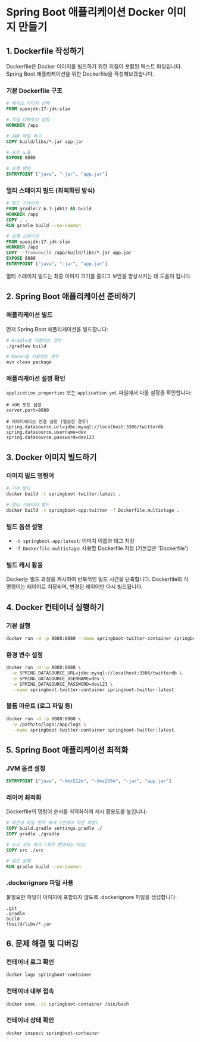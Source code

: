 # Spring Boot 애플리케이션 Docker 이미지 만들기



## 1. Dockerfile 작성하기

Dockerfile은 Docker 이미지를 빌드하기 위한 지침이 포함된 텍스트 파일입니다. Spring Boot 애플리케이션을 위한 Dockerfile을 작성해보겠습니다.



### 기본 Dockerfile 구조

```dockerfile
# 베이스 이미지 선택
FROM openjdk:17-jdk-slim

# 작업 디렉토리 설정
WORKDIR /app

# JAR 파일 복사
COPY build/libs/*.jar app.jar

# 포트 노출
EXPOSE 8080

# 실행 명령
ENTRYPOINT ["java", "-jar", "app.jar"]
```



### 멀티 스테이지 빌드 (최적화된 방식)

```dockerfile
# 빌드 스테이지
FROM gradle:7.6.1-jdk17 AS build
WORKDIR /app
COPY . .
RUN gradle build --no-daemon

# 실행 스테이지
FROM openjdk:17-jdk-slim
WORKDIR /app
COPY --from=build /app/build/libs/*.jar app.jar
EXPOSE 8080
ENTRYPOINT ["java", "-jar", "app.jar"]
```

멀티 스테이지 빌드는 최종 이미지 크기를 줄이고 보안을 향상시키는 데 도움이 됩니다.



## 2. Spring Boot 애플리케이션 준비하기

### 애플리케이션 빌드

먼저 Spring Boot 애플리케이션을 빌드합니다:

```bash
# Gradle을 사용하는 경우
./gradlew build

# Maven을 사용하는 경우
mvn clean package
```



### 애플리케이션 설정 확인

`application.properties` 또는 `application.yml` 파일에서 다음 설정을 확인합니다:

```properties
# 서버 포트 설정
server.port=8080

# 데이터베이스 연결 설정 (필요한 경우)
spring.datasource.url=jdbc:mysql://localhost:3306/twitterdb
spring.datasource.username=dev
spring.datasource.password=dev123
```



## 3. Docker 이미지 빌드하기

### 이미지 빌드 명령어

```bash
# 기본 빌드
docker build -t springboot-twitter:latest .

# 멀티 스테이지 빌드
docker build -t springboot-app:twitter -f Dockerfile.multistage .
```



### 빌드 옵션 설명

- `-t springboot-app:latest`: 이미지 이름과 태그 지정
- `-f Dockerfile.multistage`: 사용할 Dockerfile 지정 (기본값은 'Dockerfile')



### 빌드 캐시 활용

Docker는 빌드 과정을 캐시하여 반복적인 빌드 시간을 단축합니다. Dockerfile의 각 명령어는 레이어로 저장되며, 변경된 레이어만 다시 빌드됩니다.



## 4. Docker 컨테이너 실행하기

### 기본 실행

```bash
docker run -d -p 8080:8080 --name springboot-twitter-container springboot-twitter:latest
```



### 환경 변수 설정

```bash
docker run -d -p 8080:8080 \
  -e SPRING_DATASOURCE_URL=jdbc:mysql://localhost:3306/twitterdb \
  -e SPRING_DATASOURCE_USERNAME=dev \
  -e SPRING_DATASOURCE_PASSWORD=dev123 \
  --name springboot-twitter-container springboot-twitter:latest
```



### 볼륨 마운트 (로그 파일 등)

```bash
docker run -d -p 8080:8080 \
  -v /path/to/logs:/app/logs \
  --name springboot-twitter-container springboot-twitter:latest
```



## 5. Spring Boot 애플리케이션 최적화

### JVM 옵션 설정

```dockerfile
ENTRYPOINT ["java", "-Xmx512m", "-Xms256m", "-jar", "app.jar"]
```



### 레이어 최적화

Dockerfile의 명령어 순서를 최적화하여 캐시 활용도를 높입니다:

```dockerfile
# 의존성 파일 먼저 복사 (변경이 적은 파일)
COPY build.gradle settings.gradle ./
COPY gradle ./gradle

# 소스 코드 복사 (자주 변경되는 파일)
COPY src ./src

# 빌드 실행
RUN gradle build --no-daemon
```



### .dockerignore 파일 사용

불필요한 파일이 이미지에 포함되지 않도록 .dockerignore 파일을 생성합니다:

```
.git
.gradle
build
!build/libs/*.jar
```



## 6. 문제 해결 및 디버깅

### 컨테이너 로그 확인

```bash
docker logs springboot-container
```

### 컨테이너 내부 접속

```bash
docker exec -it springboot-container /bin/bash
```

### 컨테이너 상태 확인

```bash
docker inspect springboot-container
```

